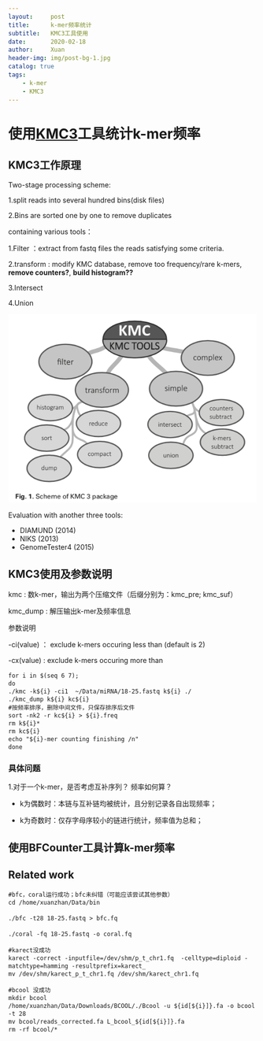 ```yaml
---
layout:     post
title:      k-mer频率统计
subtitle:   KMC3工具使用
date:       2020-02-18
author:     Xuan
header-img: img/post-bg-1.jpg
catalog: true
tags:
    - k-mer 
    - KMC3
---
```


# 使用[KMC3](http://sun.aei.polsl.pl/REFRESH/index.php?page=projects&project=kmc&subpage=about)工具统计k-mer频率

## KMC3工作原理

Two-stage processing scheme:

1.split reads into several hundred bins(disk files)

2.Bins are sorted one by one to remove duplicates

containing various tools：

1.Filter ：extract from fastq files the reads satisfying some criteria.

2.transform : modify KMC database, remove too frequency/rare k-mers, **remove counters?**, **build histogram??**

3.Intersect

4.Union

![various tools](/img/post-ct-kmc3.png)

Evaluation with another three tools:

- DIAMUND (2014)
- NIKS (2013)
- GenomeTester4 (2015)

## KMC3使用及参数说明

kmc : 数k-mer，输出为两个压缩文件（后缀分别为：kmc_pre; kmc_suf）

kmc_dump : 解压输出k-mer及频率信息

参数说明

-ci(value) ： exclude k-mers occuring less than (default is 2)

-cx(value) :  exclude k-mers occuring more than

```script_for_KMC
for i in $(seq 6 7);
do
./kmc -k${i} -ci1  ~/Data/miRNA/18-25.fastq k${i} ./
./kmc_dump k${i} kc${i}
#按频率排序，删除中间文件，只保存排序后文件
sort -nk2 -r kc${i} > ${i}.freq
rm k${i}* 
rm kc${i}
echo "${i}-mer counting finishing /n"
done
```

### 具体问题

1.对于一个k-mer，是否考虑互补序列？ 频率如何算？

- k为偶数时：本链与互补链均被统计，且分别记录各自出现频率；

- k为奇数时：仅存字母序较小的链进行统计，频率值为总和；

## 使用BFCounter工具计算k-mer频率


## Related work
```run_other_ECtools
#bfc，coral运行成功；bfc未纠错（可能应该尝试其他参数）
cd /home/xuanzhan/Data/bin

./bfc -t28 18-25.fastq > bfc.fq

./coral -fq 18-25.fastq -o coral.fq

#karect没成功
karect -correct -inputfile=/dev/shm/p_t_chr1.fq  -celltype=diploid -matchtype=hamming -resultprefix=karect_
mv /dev/shm/karect_p_t_chr1.fq /dev/shm/karect_chr1.fq

#bcool 没成功
mkdir bcool
/home/xuanzhan/Data/Downloads/BCOOL/./Bcool -u ${id[${i}]}.fa -o bcool  -t 28
mv bcool/reads_corrected.fa L_bcool_${id[${i}]}.fa
rm -rf bcool/*
```

